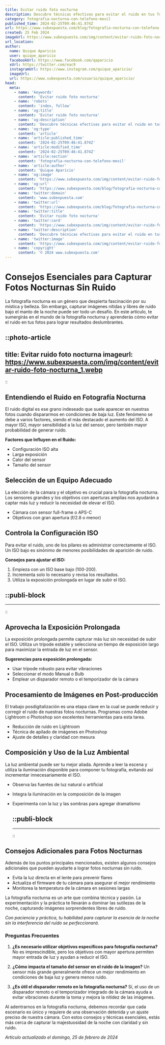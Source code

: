 ```yaml
---
title: Evitar ruido foto nocturna
description: Descubre técnicas efectivas para evitar el ruido en tus fotos nocturnas y captura imágenes nítidas y claras. ¡Perfecciona tus tomas ahora!
category: fotografia-nocturna-con-telefono-movil
published_time: 2024-02-25T09:46:41.874Z
url: https://www.subexpuesta.com/blog/fotografia-nocturna-con-telefono-movil/evitar-ruido-foto-nocturna
created: 25 Feb 2024
imageUrl: https://www.subexpuesta.com/img/content/evitar-ruido-foto-nocturna_1.webp
url_location:
author:
  name: Quique Aparicio
  user: quique_aparicio
  facebookUrl: https://www.facebook.com/qaparicio
  xUrl: https://twitter.com/eac9
  instagramUrl: https://www.instagram.com/quique_aparicio/
  imageUrl: 
  url: https://www.subexpuesta.com/usuario/quique_aparicio/
head:
  meta:
    - name: 'keywords'
      content: 'Evitar ruido foto nocturna'
    - name: 'robots'
      content: 'index, follow'
    - name: 'og:title'
      content: 'Evitar ruido foto nocturna'
    - name: 'og:description'
      content: 'Descubre técnicas efectivas para evitar el ruido en tus fotos nocturnas y captura imágenes nítidas y claras. ¡Perfecciona tus tomas ahora!'
    - name: 'og:type'
      content: 'article'
    - name: 'article:published_time'
      content: '2024-02-25T09:46:41.874Z'
    - name: 'article:modified_time'
      content: '2024-02-25T09:46:41.874Z'
    - name: 'article:section'
      content: 'fotografia-nocturna-con-telefono-movil'
    - name: 'article:author'
      content: 'Quique Aparicio'
    - name: 'og:image'
      content: 'https://www.subexpuesta.com/img/content/evitar-ruido-foto-nocturna_1.webp'
    - name: 'og:url'
      content: 'https://www.subexpuesta.com/blog/fotografia-nocturna-con-telefono-movil/evitar-ruido-foto-nocturna'
    - name: 'twitter:domain'
      content: 'www.subexpuesta.com'
    - name: 'twitter:url'
      content: 'https://www.subexpuesta.com/blog/fotografia-nocturna-con-telefono-movil/evitar-ruido-foto-nocturna'
    - name: 'twitter:title'
      content: 'Evitar ruido foto nocturna'
    - name: 'twitter:card'
      content: 'https://www.subexpuesta.com/img/content/evitar-ruido-foto-nocturna_1.webp'
    - name: 'twitter:description'
      content: 'Descubre técnicas efectivas para evitar el ruido en tus fotos nocturnas y captura imágenes nítidas y claras. ¡Perfecciona tus tomas ahora!'
    - name: 'twitter:image'
      content: 'https://www.subexpuesta.com/img/content/evitar-ruido-foto-nocturna_1.webp'
    - name: 'copyright'
      content: '© 2024 www.subexpuesta.com'
---
```

# Consejos Esenciales para Capturar Fotos Nocturnas Sin Ruido

La fotografía nocturna es un género que despierta fascinación por su mística y belleza. Sin embargo, capturar imágenes nítidas y libres de ruido bajo el manto de la noche puede ser todo un desafío. En este artículo, te sumergirás en el mundo de la fotografía nocturna y aprenderás cómo evitar el ruido en tus fotos para lograr resultados deslumbrantes.


::photo-article
---
title: Evitar ruido foto nocturna
imageurl: https://www.subexpuesta.com/img/content/evitar-ruido-foto-nocturna_1.webp
---
::


## Entendiendo el Ruido en Fotografía Nocturna

El ruido digital es ese grano indeseado que suele aparecer en nuestras fotos cuando dispararmos en condiciones de baja luz. Este fenómeno se debe a varios factores, siendo el más destacado el aumento del ISO. A mayor ISO, mayor sensibilidad a la luz del sensor, pero también mayor probabilidad de generar ruido.

**Factores que Influyen en el Ruido:**

- Configuración ISO alta
- Larga exposición
- Calor del sensor
- Tamaño del sensor

## Selección de un Equipo Adecuado

La elección de la cámara y el objetivo es crucial para la fotografía nocturna. Los sensores grandes y los objetivos con aperturas amplias nos ayudarán a captar más luz y reducir la necesidad de elevar el ISO.

- Cámara con sensor full-frame o APS-C
- Objetivos con gran apertura (f/2.8 o menor)

## Controla la Configuración ISO

Para evitar el ruido, uno de los pilares es administrar correctamente el ISO. Un ISO bajo es sinónimo de menores posibilidades de aparición de ruido.

**Consejos para ajustar el ISO:**

1. Empieza con un ISO base bajo (100-200).
2. Incrementa solo lo necesario y revisa los resultados.
3. Utiliza la exposición prolongada en lugar de subir el ISO.


  ::publi-block
  ---
  ---
  ::
  
  
## Aprovecha la Exposición Prolongada

La exposición prolongada permite capturar más luz sin necesidad de subir el ISO. Utiliza un trípode estable y selecciona un tiempo de exposición largo para maximizar la entrada de luz en el sensor.

**Sugerencias para exposición prolongada:**

- Usar trípode robusto para evitar vibraciones
- Seleccionar el modo Manual o Bulb
- Emplear un disparador remoto o el temporizador de la cámara

## Procesamiento de Imágenes en Post-producción

El trabajo posdigitalización es una etapa clave en la cual se puede reducir y corregir el ruido de nuestras fotos nocturnas. Programas como Adobe Lightroom o Photoshop son excelentes herramientas para esta tarea.

- Reducción de ruido en Lightroom
- Técnica de apilado de imágenes en Photoshop
- Ajuste de detalles y claridad con mesura

## Composición y Uso de la Luz Ambiental

La luz ambiental puede ser tu mejor aliada. Aprende a leer la escena y utiliza la iluminación disponible para componer tu fotografía, evitando así incrementar innecesariamente el ISO.

- Observa las fuentes de luz natural o artificial
- Integra la iluminación en la composición de la imagen
- Experimenta con la luz y las sombras para agregar dramatismo


  ::publi-block
  ---
  ---
  ::
  
  
## Consejos Adicionales para Fotos Nocturnas

Además de los puntos principales mencionados, existen algunos consejos adicionales que pueden ayudarte a lograr fotos nocturnas sin ruido.

- Evita la luz directa en el lente para prevenir flares
- Actualiza el firmware de tu cámara para asegurar el mejor rendimiento
- Monitorea la temperatura de la cámara en sesiones largas

La fotografía nocturna es un arte que combina técnica y pasión. La experimentación y la práctica te llevarán a dominar las sutilezas de la noche, capturando imágenes sorprendentes libres de ruido.

*Con paciencia y práctica, tu habilidad para capturar la esencia de la noche sin la interferencia del ruido se perfeccionará.*

### Preguntas Frecuentes

1. **¿Es necesario utilizar objetivos específicos para fotografía nocturna?**
   No es imprescindible, pero los objetivos con mayor apertura permiten mayor entrada de luz y ayudan a reducir el ISO.

2. **¿Cómo impacta el tamaño del sensor en el ruido de la imagen?**
   Un sensor más grande generalmente ofrece un mejor rendimiento en condiciones de baja luz y genera menos ruido.

3. **¿Es útil el disparador remoto en la fotografía nocturna?**
   Sí, el uso de un disparador remoto o el temporizador integrado de la cámara ayuda a evitar vibraciones durante la toma y mejora la nitidez de las imágenes.

Al adentrarnos en la fotografía nocturna, debemos recordar que cada escenario es único y requiere de una observación detenida y un ajuste preciso de nuestra cámara. Con estos consejos y técnicas esenciales, estás más cerca de capturar la majestuosidad de la noche con claridad y sin ruido.

_Artículo actualizado el domingo, 25 de febrero de 2024_